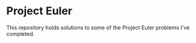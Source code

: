 Project Euler
=============

This repository holds solutions to some of the Project Euler problems I've completed.
